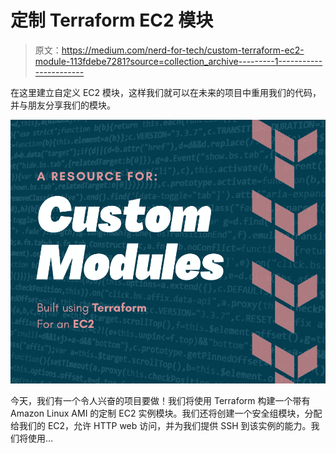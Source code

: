 # 定制 Terraform EC2 模块

> 原文：<https://medium.com/nerd-for-tech/custom-terraform-ec2-module-113fdebe7281?source=collection_archive---------1----------------------->

在这里建立自定义 EC2 模块，这样我们就可以在未来的项目中重用我们的代码，并与朋友分享我们的模块。

![](img/3d277a541ece6b58507ca5e92996f434.png)

今天，我们有一个令人兴奋的项目要做！我们将使用 Terraform 构建一个带有 Amazon Linux AMI 的定制 EC2 实例模块。我们还将创建一个安全组模块，分配给我们的 EC2，允许 HTTP web 访问，并为我们提供 SSH 到该实例的能力。我们将使用…